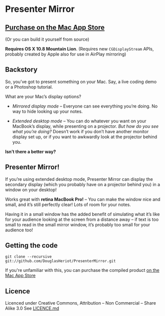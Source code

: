 # Presenter Mirror

## [Purchase on the Mac App Store](https://itunes.apple.com/au/app/presenter-mirror/id870512404?mt=12)
(Or you can build it yourself from source)

**Requires OS X 10.8 Mountain Lion**. (Requires new `CGDisplayStream` APIs, probably created by Apple also for use in AirPlay mirroring)

## Backstory

So, you’ve got to present something on your Mac. Say, a live coding demo or a Photoshop tutorial.

What are your Mac’s display options?

* *Mirrored display mode* – Everyone can see everything you’re doing. No way to hide looking up your notes.

* *Extended desktop mode* – You can do whatever you want on your MacBook’s display, while presenting on a projector. *But how do you see what you’re doing?* Doesn’t work if you don’t have another monitor display set up, or if you want to awkwardly look at the projector behind you.

**Isn’t there a better way?**

## Presenter Mirror!

If you’re using extended desktop mode, Presenter Mirror can display the secondary display (which you probably have on a projector behind you) in a window on your desktop!

Works great with **retina MacBook Pro!** – You can make the window nice and small, and it’s still perfectly clear! Lots of room for your notes.

Having it in a small window has the added benefit of simulating what it’s like for your audience looking at the screen from a distance away – if text is too small to read in the small mirror window, it’s probably too small for your audience too!




## Getting the code

    git clone --recursive git://github.com/DouglasHeriot/PresenterMirror.git

If you're unfamiliar with this, you can purchase the compiled product [on the Mac App Store](https://itunes.apple.com/au/app/presenter-mirror/id870512404?mt=12)

## Licence
Licenced under Creative Commons, Attribution – Non Commercial – Share Alike 3.0
See [LICENCE.md](https://github.com/DouglasHeriot/PresenterMirror/blob/master/LICENCE.md)



